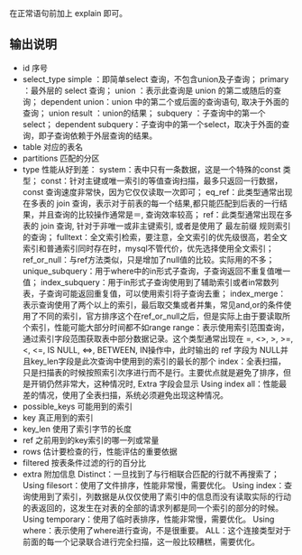 在正常语句前加上 explain 即可。

## 输出说明

- id 序号
- select_type
    simple ：即简单select 查询，不包含union及子查询；
    primary ：最外层的 select 查询；
    union ：表示此查询是 union 的第二或随后的查询；
    dependent union：union 中的第二个或后面的查询语句, 取决于外面的查询；
    union result ：union的结果；
    subquery ：子查询中的第一个select；
    dependent subquery：子查询中的第一个select，取决于外面的查询，即子查询依赖于外层查询的结果。
- table 对应的表名
- partitions 匹配的分区
- type
    性能从好到差：
    system：表中只有一条数据，这是一个特殊的const 类型；
    const：针对主键或唯一索引的等值查询扫描，最多只返回一行数据，const 查询速度非常快，因为它仅仅读取一次即可；
    eq_ref：此类型通常出现在多表的 join 查询，表示对于前表的每一个结果,都只能匹配到后表的一行结果，并且查询的比较操作通常是＝, 查询效率较高；
    ref：此类型通常出现在多表的 join 查询, 针对于非唯一或非主键索引, 或者是使用了 最左前缀 规则索引的查询；
    fulltext：全文索引检索，要注意，全文索引的优先级很高，若全文索引和普通索引同时存在时，mysql不管代价，优先选择使用全文索引；
    ref_or_null：与ref方法类似，只是增加了null值的比较。实际用的不多；
    unique_subquery：用于where中的in形式子查询，子查询返回不重复值唯一值；
    index_subquery：用于in形式子查询使用到了辅助索引或者in常数列表，子查询可能返回重复值，可以使用索引将子查询去重；
    index_merge：表示查询使用了两个以上的索引，最后取交集或者并集，常见and,or的条件使用了不同的索引，官方排序这个在ref_or_null之后，但是实际上由于要读取所个索引，性能可能大部分时间都不如range
    range：表示使用索引范围查询，通过索引字段范围获取表中部分数据记录。这个类型通常出现在 =, <>, >, >=, <, <=, IS NULL, <=>, BETWEEN, IN操作中，此时输出的 ref 字段为 NULL并且key_len字段是此次查询中使用到的索引的最长的那个
    index：全表扫描，只是扫描表的时候按照索引次序进行而不是行。主要优点就是避免了排序，但是开销仍然非常大，这种情况时, Extra 字段会显示 Using index
    all：性能最差的情况，使用了全表扫描，系统必须避免出现这种情况。
- possible_keys 可能用到的索引
- key 真正用到的索引
- key_len 使用了索引字节的长度
- ref 之前用到的key索引的哪一列或常量
- rows 估计要检查的行，性能评估的重要依据
- filtered 按表条件过滤的行的百分比
- extra 附加信息
    Distinct：一旦找到了与行相联合匹配的行就不再搜索了；
    Using filesort：使用了文件排序，性能非常慢，需要优化。
    Using index：查询使用到了索引，列数据是从仅仅使用了索引中的信息而没有读取实际的行动的表返回的，这发生在对表的全部的请求列都是同一个索引的部分的时候。
    Using temporary：使用了临时表排序，性能非常慢，需要优化。
    Using where：表示使用了where进行查询，不是很重要。
    ALL：这个连接类型对于前面的每一个记录联合进行完全扫描，这一般比较糟糕，需要优化。
